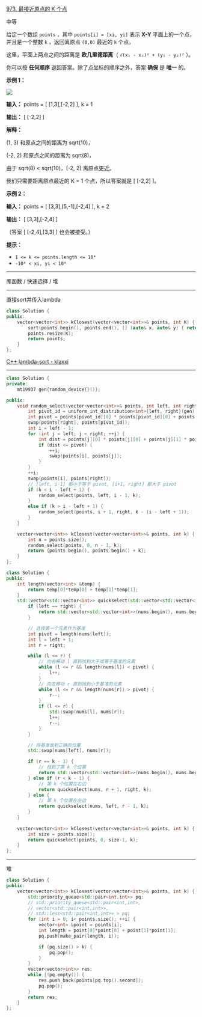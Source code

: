 [973. 最接近原点的 K 个点](https://leetcode.cn/problems/k-closest-points-to-origin/)

中等

给定一个数组 `points` ，其中 `points[i] = [xi, yi]` 表示 **X-Y** 平面上的一个点，并且是一个整数 `k` ，返回离原点 `(0,0)` 最近的 `k` 个点。

这里，平面上两点之间的距离是 **欧几里德距离**（ `√(x₁ - x₂)² + (y₁ - y₂)²` ）。

你可以按 **任何顺序** 返回答案。除了点坐标的顺序之外，答案 **确保** 是 **唯一** 的。

**示例 1：**

![](https://assets.leetcode.com/uploads/2021/03/03/closestplane1.jpg)

**输入：** points = [ [1,3],[-2,2] ], k = 1

**输出：** [ [-2,2] ]

**解释：** 

(1, 3) 和原点之间的距离为 sqrt(10)，

(-2, 2) 和原点之间的距离为 sqrt(8)，

由于 sqrt(8) < sqrt(10)，(-2, 2) 离原点更近。

我们只需要距离原点最近的 K = 1 个点，所以答案就是 [ [-2,2] ]。

**示例 2：**

**输入：** points = [ [3,3],[5,-1],[-2,4] ], k = 2

**输出：** [ [3,3],[-2,4] ]

（答案 [ [-2,4],[3,3] ] 也会被接受。）

**提示：**

- `1 <= k <= points.length <= 10⁴`
- `-10⁴ < xi, yi < 10⁴`

---- ----

库函数 / 快速选择 / 堆

----
直接sort并传入lambda
```cpp
class Solution {
public:
    vector<vector<int>> kClosest(vector<vector<int>>& points, int K) {
        sort(points.begin(), points.end(), [] (auto& x, auto& y) { return x[0] * x[0] + x[1] * x[1] < y[0] * y[0] + y[1] * y[1]; });
        points.resize(K);
        return points;
    }
};

```
[C++ lambda-sort - klaxxi](https://leetcode.cn/problems/k-closest-points-to-origin/solutions/157193/c-3xing-by-klaxxi/)

----

```cpp
class Solution {
private:
    mt19937 gen{random_device{}()};

public:
    void random_select(vector<vector<int>>& points, int left, int right, int k) {
        int pivot_id = uniform_int_distribution<int>{left, right}(gen);
        int pivot = points[pivot_id][0] * points[pivot_id][0] + points[pivot_id][1] * points[pivot_id][1];
        swap(points[right], points[pivot_id]);
        int i = left - 1;
        for (int j = left; j < right; ++j) {
            int dist = points[j][0] * points[j][0] + points[j][1] * points[j][1];
            if (dist <= pivot) {
                ++i;
                swap(points[i], points[j]);
            }
        }
        ++i;
        swap(points[i], points[right]);
        // [left, i-1] 都小于等于 pivot, [i+1, right] 都大于 pivot
        if (k < i - left + 1) {
            random_select(points, left, i - 1, k);
        }
        else if (k > i - left + 1) {
            random_select(points, i + 1, right, k - (i - left + 1));
        }
    }

    vector<vector<int>> kClosest(vector<vector<int>>& points, int k) {
        int n = points.size();
        random_select(points, 0, n - 1, k);
        return {points.begin(), points.begin() + k};
    }
};
```

```cpp
class Solution {
public:
    int length(vector<int> &temp) {
        return temp[0]*temp[0] + temp[1]*temp[1];
    }
    std::vector<std::vector<int>> quickselect(std::vector<std::vector<int>>& nums, int left, int right, int k) {
        if (left == right) {
            return std::vector<std::vector<int>>(nums.begin(), nums.begin() + k);
        }

        // 选择第一个元素作为基准
        int pivot = length(nums[left]);
        int l = left + 1;
        int r = right;

        while (l <= r) {
            // 向右移动 l 直到找到大于或等于基准的元素
            while (l <= r && length(nums[l]) < pivot) {
                l++;
            }
            // 向左移动 r 直到找到小于基准的元素
            while (l <= r && length(nums[r]) > pivot) {
                r--;
            }
            if (l <= r) {
                std::swap(nums[l], nums[r]);
                l++;
                r--;
            }
        }

        // 将基准放到正确的位置
        std::swap(nums[left], nums[r]);

        if (r == k - 1) {
            // 找到了第 k 个位置
            return std::vector<std::vector<int>>(nums.begin(), nums.begin() + k);
        } else if (r < k - 1) {
            // 第 k 个位置在右边
            return quickselect(nums, r + 1, right, k);
        } else {
            // 第 k 个位置在左边
            return quickselect(nums, left, r - 1, k);
        }
    }
    
    vector<vector<int>> kClosest(vector<vector<int>>& points, int k) {    
        int size = points.size();
        return quickselect(points, 0, size-1, k);
    }
};
```

----
堆
```cpp
class Solution {
public:
    vector<vector<int>> kClosest(vector<vector<int>>& points, int k) {
        std::priority_queue<std::pair<int,int>> pq;
        // std::priority_queue<std::pair<int,int>, 
        // vector<std::pair<int,int>>, 
        // std::less<std::pair<int,int>> > pq;
        for (int i = 0; i< points.size(); ++i) {
            vector<int> &point = points[i];
            int length = point[0]*point[0] + point[1]*point[1];
            pq.push(make_pair(length, i));

            if (pq.size() > k) {
                pq.pop();
            }
        }
        vector<vector<int>> res;
        while (!pq.empty()) {
            res.push_back(points[pq.top().second]);
            pq.pop();
        }
        return res;
    }
};
```
